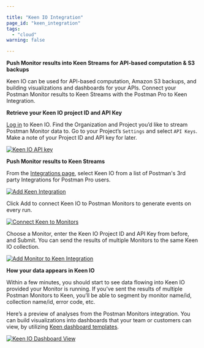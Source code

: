 ```yaml
---

title: "Keen IO Integration"
page_id: "keen_integration"
tags: 
  - "cloud"
warning: false

---
```


**Push Monitor results into Keen Streams for API-based computation & S3 backups**

Keen IO can be used for API-based computation, Amazon S3 backups, and building visualizations and dashboards for your APIs.  Connect your Postman Monitor results to Keen Streams with the Postman Pro to Keen Integration.

**Retrieve your Keen IO project ID and API Key**

[Log in][0] to Keen IO.  Find the Organization and Project you’d like to stream Postman Monitor data to.  Go to your Project’s `Settings` and select `API Keys`.  Make a note of your Project ID and API key for later.

[![Keen IO API key](https://assets.postman.com/postman-docs/keenKey.png)][1]

**Push Monitor results to Keen Streams**

From the [Integrations page][2], select Keen IO from a list of Postman's 3rd party Integrations for Postman Pro users.

[![Add Keen Integration](https://assets.postman.com/postman-docs/keenINT.png)][3]

Click Add to connect Keen IO to Postman Monitors to generate events on every run.

[![Connect Keen to Monitors](https://assets.postman.com/postman-docs/keen_add.png)][4]

Choose a Monitor, enter the Keen IO Project ID and API Key from before, and Submit. You can send the results of multiple Monitors to the same Keen IO collection.

[![Add Monitor to Keen Integration](https://assets.postman.com/postman-docs/keen_monitor.png)][5]

**How your data appears in Keen IO**

Within a few minutes, you should start to see data flowing into Keen IO provided your Monitor is running.  If you’ve sent the results of multiple Postman Monitors to Keen, you’ll be able to segment by monitor name/id, collection name/id, error code, etc.

Here’s a preview of analyses from the Postman Monitors integration. You can build visualizations into dashboards that your team or customers can view, by utilizing [Keen dashboard templates][6].

[![Keen IO Dashboard View](https://assets.postman.com/postman-docs/keen_dashboard.png)][7]

[0]: https://keen.io/home/
[1]: https://assets.postman.com/postman-docs/keenKey.png
[2]: https://app.getpostman.com/dashboard/integrations
[3]: https://assets.postman.com/postman-docs/keenINT.png
[4]: https://assets.postman.com/postman-docs/keen_add.png
[5]: https://assets.postman.com/postman-docs/keen_monitor.png
[6]: https://keen.io/docs/visualize/how-to-create-a-dashboard/
[7]: https://assets.postman.com/postman-docs/keen_dashboard.png
